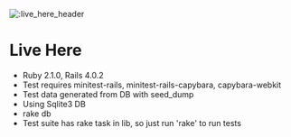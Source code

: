 ![:live_here_header]("https://github.com/bluehandtalking/live-here/blob/master/app/assets/images/live-here_entry.png")

Live Here
=========

* Ruby 2.1.0, Rails 4.0.2
* Test requires minitest-rails, minitest-rails-capybara, capybara-webkit
* Test data generated from DB with seed_dump
* Using Sqlite3 DB
* rake db
* Test suite has rake task in lib, so just run 'rake' to run tests


